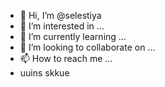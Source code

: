 - 👋 Hi, I’m @selestiya
- 👀 I’m interested in ...
- 🌱 I’m currently learning ...
- 💞️ I’m looking to collaborate on ...
- 📫 How to reach me ...
- uuins skkue

<!---
selestiya/selestiya is a ✨ special ✨ repository because its `README.md` (this file) appears on your GitHub profile.
You can click the Preview link to take a look at your changes.
--->
